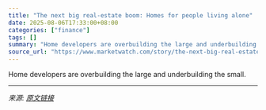```yaml
---
title: "The next big real-estate boom: Homes for people living alone"
date: 2025-08-06T17:33:00+08:00
categories: ["finance"]
tags: []
summary: "Home developers are overbuilding the large and underbuilding the small."
source_url: "https://www.marketwatch.com/story/the-next-big-real-estate-boom-homes-for-people-living-alone-842dcb6d?mod=mw_rss_topstories"
---
```


Home developers are overbuilding the large and underbuilding the small.

---

*来源: [原文链接](https://www.marketwatch.com/story/the-next-big-real-estate-boom-homes-for-people-living-alone-842dcb6d?mod=mw_rss_topstories)*
